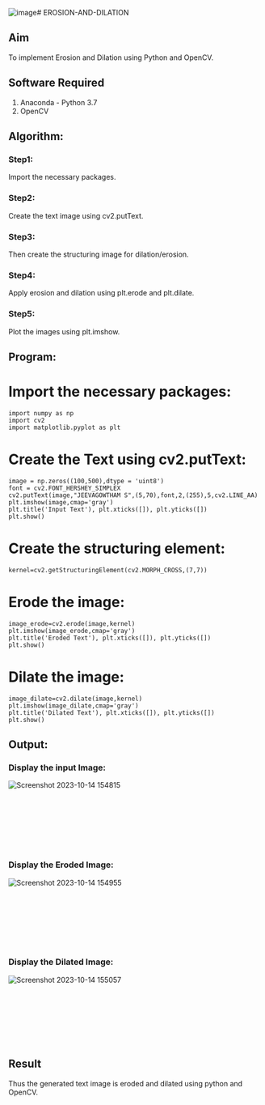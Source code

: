 ![image](https://github.com/JeevaGowtham-S/EROSION-AND-DILATION/assets/118042624/bed836fb-a192-4509-b595-e274a60353e6)# EROSION-AND-DILATION

## Aim
To implement Erosion and Dilation using Python and OpenCV.
## Software Required
1. Anaconda - Python 3.7
2. OpenCV
## Algorithm:
### Step1:
Import the necessary packages.
<br>


### Step2:
Create the text image using cv2.putText.
<br>

### Step3:
Then create the structuring image for dilation/erosion.
<br>

### Step4:
Apply erosion and dilation using plt.erode and plt.dilate.
<br>

### Step5:
Plot the images using plt.imshow.
<br>

 
## Program:


# Import the necessary packages:
```
import numpy as np
import cv2
import matplotlib.pyplot as plt
```



# Create the Text using cv2.putText:
```
image = np.zeros((100,500),dtype = 'uint8')
font = cv2.FONT_HERSHEY_SIMPLEX
cv2.putText(image,"JEEVAGOWTHAM S",(5,70),font,2,(255),5,cv2.LINE_AA)
plt.imshow(image,cmap='gray')
plt.title('Input Text'), plt.xticks([]), plt.yticks([])
plt.show()
```



# Create the structuring element:
```
kernel=cv2.getStructuringElement(cv2.MORPH_CROSS,(7,7))
```



# Erode the image:
```
image_erode=cv2.erode(image,kernel)
plt.imshow(image_erode,cmap='gray')
plt.title('Eroded Text'), plt.xticks([]), plt.yticks([])
plt.show()
```




# Dilate the image:
```
image_dilate=cv2.dilate(image,kernel)
plt.imshow(image_dilate,cmap='gray')
plt.title('Dilated Text'), plt.xticks([]), plt.yticks([])
plt.show()
```





## Output:

### Display the input Image:
![Screenshot 2023-10-14 154815](https://github.com/JeevaGowtham-S/EROSION-AND-DILATION/assets/118042624/7f65e74f-60a8-4c8d-8b26-37bfab8ffdc0)

<br>
<br>
<br>
<br>
<br>
<br>

### Display the Eroded Image:
![Screenshot 2023-10-14 154955](https://github.com/JeevaGowtham-S/EROSION-AND-DILATION/assets/118042624/b0aaf3e0-e13b-432e-b00c-8d9e5ab17003)

<br>
<br>
<br>
<br>
<br>
<br>

### Display the Dilated Image:
![Screenshot 2023-10-14 155057](https://github.com/JeevaGowtham-S/EROSION-AND-DILATION/assets/118042624/f6667a10-f5ae-4e71-bed4-283810db4582)



<br>
<br>
<br>
<br>
<br>
<br>

## Result
Thus the generated text image is eroded and dilated using python and OpenCV.
